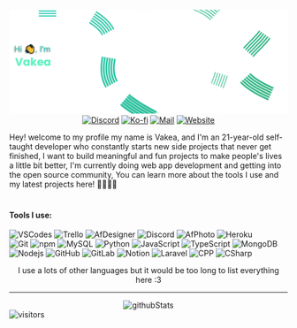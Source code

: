 <p align="center">
    <img src="images/banner.png" alt="Banner" />
    <a href="https://discord.com/users/382918201241108481/"><img src="https://img.shields.io/badge/Discord-5764F4?&style=flat-square&logo=Discord&logoColor=white" alt="Discord" /></a>
    <a href="https://ko-fi.com/vakea"><img src="https://img.shields.io/badge/Buy_Me_A_Coffee-FF5E5B?&style=flat-square&logo=ko-fi&logoColor=white" alt="Ko-fi" /></a>
    <a href="mailto:farfy.dev@gmail.com"><img src="https://img.shields.io/badge/Email-181717.svg?style=flat-square&logo=GMail&logoColor=white" alt="Mail" /></a>
    <a href="https://ghidorah.uk/"><img src="https://img.shields.io/badge/Website-181717?&style=flat-square&logo=Slashdot&logoColor=white" alt="Website" /></a>
</p>
  
Hey! welcome to my profile my name is Vakea, and I'm an 21-year-old self-taught developer who constantly starts new side projects that never get finished, I want to build meaningful and fun projects to make people's lives a little bit better, I'm currently doing web app development and getting into the open source community, You can learn more about the tools I use and my latest projects here! 🐱‍🐱‍🐱‍💻

#

#### Tools I use:
![VSCodes](https://img.shields.io/badge/-VSCode-22AFF5?style=flat-square&logo=visual-studio-code&logoColor=white)
![Trello](https://img.shields.io/badge/-Trello-0079C1?style=flat-square&logo=trello&logoColor=white)
![AfDesigner](https://img.shields.io/badge/-Affinity_Designer-217BF2?style=flat-square&logo=affinity-designer&logoColor=white)
![Discord](https://img.shields.io/badge/-Discord-5764F4?style=flat-square&logo=Discord&logoColor=white)
![AfPhoto](https://img.shields.io/badge/-Affinity_Photo-7F4DD2?style=flat-square&logo=affinity-photo&logoColor=white)
![Heroku](https://img.shields.io/badge/-Heroku-7958A0?style=flat-square&logo=heroku&logoColor=white)\
![Git](https://img.shields.io/badge/-Git-F05032?style=flat-square&logo=git&logoColor=white)
![npm](https://img.shields.io/badge/-NPM-CB3837?style=flat-square&logo=npm&logoColor=white)
![MySQL](https://img.shields.io/badge/-MySQL-F39205?style=flat-square&logo=MySQL&logoColor=white)
![Python](https://img.shields.io/badge/-Python-FFD847?style=flat-square&logo=Python&logoColor=white)
![JavaScript](https://img.shields.io/badge/-JavaScript-F8E542?style=flat-square&logo=javascript&logoColor=white)
![TypeScript](https://img.shields.io/badge/-TypeScript-33B2FF?style=flat-square&logo=typescript&logoColor=white)
![MongoDB](https://img.shields.io/badge/-MongoDB-13aa52?style=flat-square&logo=mongodb&logoColor=white)
![Nodejs](https://img.shields.io/badge/-Nodejs-43853d?style=flat-square&logo=Node.js&logoColor=white)
![GitHub](https://img.shields.io/badge/-GitHub-181717?style=flat-square&logo=github&logoColor=white)
![GitLab](https://img.shields.io/badge/-GitLab-ff8333?style=flat-square&logo=gitlab&logoColor=white)
![Notion](https://img.shields.io/badge/-Notion-181717?style=flat-square&logo=notion&logoColor=white)
![Laravel](https://img.shields.io/badge/-Laravel-ff335b?style=flat-square&logo=laravel&logoColor=white)
![CPP](https://img.shields.io/badge/-C++-ff335b?style=flat-square&logo=c++&logoColor=white)
![CSharp](https://img.shields.io/badge/-CSharp-3bded6?style=flat-square&logo=csharp&logoColor=white)


<p align="center">
    I use a lots of other languages but it would be too long to list everything here :3
</p>

---

<div align="center">
    <img src="https://github-readme-stats.vercel.app/api?username=NebraskyTheWolf&show_icons=true&locale=en&theme=rose_pine&icon_color=27D0BB&bg_color=ffffff00&text_color=2AC19E&hide_border=true" alt="githubStats"/>
</div>

<img src="https://visitor-badge.laobi.icu/badge?page_id=NebraskyTheWolf&left_color=black&right_color=black&left_text=Visitors" alt="visitors"/>
